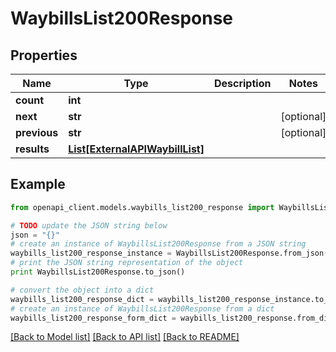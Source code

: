 # WaybillsList200Response


## Properties
Name | Type | Description | Notes
------------ | ------------- | ------------- | -------------
**count** | **int** |  | 
**next** | **str** |  | [optional] 
**previous** | **str** |  | [optional] 
**results** | [**List[ExternalAPIWaybillList]**](ExternalAPIWaybillList.md) |  | 

## Example

```python
from openapi_client.models.waybills_list200_response import WaybillsList200Response

# TODO update the JSON string below
json = "{}"
# create an instance of WaybillsList200Response from a JSON string
waybills_list200_response_instance = WaybillsList200Response.from_json(json)
# print the JSON string representation of the object
print WaybillsList200Response.to_json()

# convert the object into a dict
waybills_list200_response_dict = waybills_list200_response_instance.to_dict()
# create an instance of WaybillsList200Response from a dict
waybills_list200_response_form_dict = waybills_list200_response.from_dict(waybills_list200_response_dict)
```
[[Back to Model list]](../README.md#documentation-for-models) [[Back to API list]](../README.md#documentation-for-api-endpoints) [[Back to README]](../README.md)


